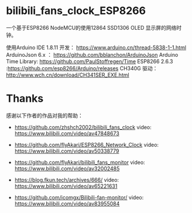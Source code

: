 # bilibili_fans_clock_ESP8266
一个基于ESP8266 NodeMCU的使用12864 SSD1306 OLED 显示屏的网络时钟。 

使用Arduino IDE 1.8.11 开发：  https://www.arduino.cn/thread-5838-1-1.html
ArduinoJson 6.x ： https://github.com/bblanchon/ArduinoJson
Arduino Time Library: https://github.com/PaulStoffregen/Time
ESP8266 2.6.3 :https://github.com/esp8266/Arduino/releases
CH340G 驱动： http://www.wch.cn/download/CH341SER_EXE.html

# Thanks
感谢以下作者的作品对我的帮助：
* https://github.com/zhshch2002/bilibili_fans_clock
video:   https://www.bilibili.com/video/av47848673

* https://github.com/flyAkari/ESP8266_Network_Clock
video:    https://www.bilibili.com/video/av50338779

* https://github.com/flyAkari/bilibili_fans_monitor
video:    https://www.bilibili.com/video/av32002485

* https://blog.fkun.tech/archives/666/
video:    https://www.bilibili.com/video/av65221631

* https://github.com/icomgx/Bilibili-fan-monitor/
video:    https://www.bilibili.com/video/av83955084
